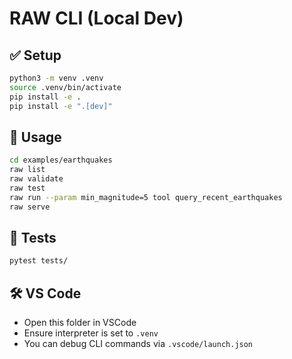 # RAW CLI (Local Dev)

## ✅ Setup

```bash
python3 -m venv .venv
source .venv/bin/activate
pip install -e .
pip install -e ".[dev]"
```

## 🚀 Usage

```bash
cd examples/earthquakes
raw list
raw validate
raw test
raw run --param min_magnitude=5 tool query_recent_earthquakes           
raw serve
```

## 🧪 Tests

```bash
pytest tests/
```

## 🛠 VS Code

- Open this folder in VSCode
- Ensure interpreter is set to `.venv`
- You can debug CLI commands via `.vscode/launch.json`
